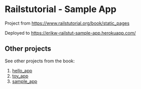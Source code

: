 # Railstutorial - Sample App
Project from https://www.railstutorial.org/book/static_pages

Deployed to https://erikw-railstut-sample-app.herokuapp.com/

## Other projects
See other projects from the book:
1. [hello_app](https://github.com/erikw/railstutorial-hello_app)
1. [toy_app](https://github.com/erikw/railstutorial-toy_app)
1. [sample_app](https://github.com/erikw/railstutorial-sample_app)

